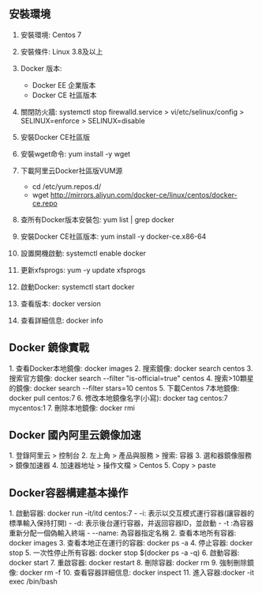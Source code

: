 <h2>安裝環境</h2>

1. 安裝環境: Centos 7
2. 安裝條件: Linux 3.8及以上
3. Docker 版本:
   - Docker EE 企業版本
   - Docker CE 社區版本
  
4. 關閉防火牆: systemctl stop firewalld.service > vi/etc/selinux/config > SELINUX=enforce > SELINUX=disable
5. 安裝Docker CE社區版
6. 安裝wget命令: yum install -y wget
7. 下載阿里云Docker社區版VUM源
   - cd /etc/yum.repos.d/
   - wget http://mirrors.aliyun.com/docker-ce/linux/centos/docker-ce.repo

8. 查所有Docker版本安裝包: yum list | grep docker
9. 安裝Docker CE社區版本: yum install -y docker-ce.x86-64
10. 設置開機啟動: systemctl enable docker
11. 更新xfsprogs: yum -y update xfsprogs
12. 啟動Docker: systemctl start docker
13. 查看版本: docker version
14. 查看詳細信息: docker info

<H2>Docker 鏡像實戰 </H2>
1. 查看Docker本地鏡像: docker images
2. 搜索鏡像: docker search centos
3. 搜索官方鏡像: docker search --filter "is-official=true" centos
4. 搜索>10顆星的鏡像: docker search --filter stars=10 centos
5. 下載Centos 7本地鏡像: docker pull centos:7
6. 修改本地鏡像名字(小寫): docker tag centos:7 mycentos:1
7. 刪除本地鏡像: docker rmi <name>

<H2>Docker 國內阿里云鏡像加速</H2>
1. 登錄阿里云 > 控制台
2. 左上角 > 產品與服務 > 搜索: 容器
3. 選和器鏡像服務 > 鏡像加速器 
4. 加速器地址 > 操作文檔 > Centos
5. Copy > paste

<H2>Docker容器構建基本操作</H2>
1. 啟動容器: docker run -it/itd centos:7
   - -i: 表示以交互模式運行容器(讓容器的標準輸入保持打開)
   - -d: 表示後台運行容器，并返回容器ID，並啟動
   - -t :為容器重新分配一個偽輸入終端
   - --name: 為容器指定名稱
2. 查看本地所有容器: docker images
3. 查看本地正在運行的容器: docker ps -a
4. 停止容器: docker stop <name>
5. 一次性停止所有容器: docker stop $(docker ps -a -q)
6. 啟動容器: docker start <name> 
7. 重啟容器: docker restart <name>
8. 刪除容器: docker rm <name> 
9. 強制刪除鏡像: docker rm -f <name>
10. 查看容器詳細信息: docker inspect <name>
11. 進入容器:docker -it exec <name> /bin/bash
